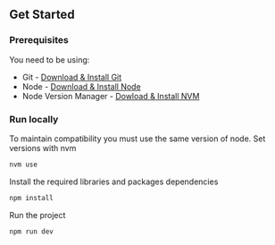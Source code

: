 ## Get Started
### Prerequisites
You need to be using:

- Git - [Download & Install Git](https://git-scm.com/downloads)
- Node - [Download & Install Node](https://nodejs.org/es/download/)
- Node Version Manager - [Dowload & Install NVM](https://github.com/nvm-sh/nvm)

### Run locally
To maintain compatibility you must use the same version of node.
Set versions with nvm

```bash
nvm use
```

Install the required libraries and packages dependencies
```bash
npm install
```

Run the project
```bash
npm run dev
```